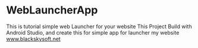 # WebLauncherApp
This is tutorial simple web Launcher for your website
This Project Build with Android Studio, and create this for simple app for launcher my website www.blackskysoft.net

